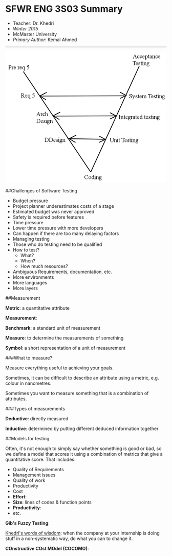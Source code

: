 SFWR ENG 3S03 Summary
=====================

* Teacher: Dr. Khedri
* *Winter 2015*
* McMaster University
* *Primary Author*: Kemal Ahmed

-----------------------------------

![Requirements Hierarchy](images/Requirements_Hierarchy.PNG)

##Challenges of Software Testing

* Budget pressure
 * Project planner underestimates costs of a stage
 * Estimated budget was never approved
 * Safety is required before features 
* Time pressure
 * Lower time pressure with more developers
 * Can happen if there are too many delaying factors
* Managing testing
 * Those who do testing need to be qualified
 * How to test?
     * What?
     * When?
     * How much resources?
 * Ambiguous Requirements, documentation, etc.
 * More environments
 * More languages
 * More layers

##Measurement

**Metric**: a quantitative attribute 

**Measurement**:

**Benchmark**: a standard unit of measurement 

**Measure**: to determine the measurements of something

**Symbol**: a short representation of a unit of measurement

###What to measure?

Measure everything useful to achieving your goals.

Sometimes, it can be difficult to describe an attribute using a metric, e.g. colour in nanometres.

Sometimes you want to measure something that is a combination of attributes.

###Types of measurements

**Deductive**: directly measured 

**Inductive**: determined by putting different deduced information together

##Models for testing

Often, it's not enough to simply say whether something is good or bad, so we define a model that scores it using a combination of metrics that give a quantitative score. That includes:

* Quality of Requirements
* Management issues
* Quality of work
* Productivity
* Cost
 * **Effort**: 
 * **Size**: lines of codes & function points
 * **Productivity**: 
* etc.

**Gib's Fuzzy Testing**: 

<ins>Khedri's words of wisdom</ins>: when the company at your internship is doing stuff in a non-systematic way, do what you can to change it.

**COnstructive COst MOdel (COCOMO)**: